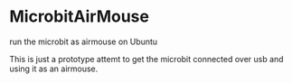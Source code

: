 # MicrobitAirMouse
run the microbit as airmouse on Ubuntu

This is just a prototype attemt to get the microbit connected over usb
and using it as an airmouse. 

